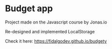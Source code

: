 # Budget app

Project made on the Javascript course by Jonas.io

Re-designed and implemented LocalStorage

Check it here: https://fidalgodev.github.io/budgety
